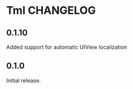# Tml CHANGELOG

## 0.1.10

Added support for automatic UIView localization


## 0.1.0

Initial release.

